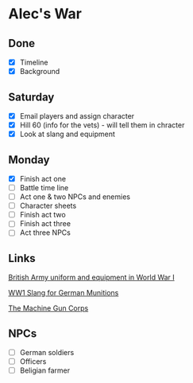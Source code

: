 # Alec's War

## Done

- [x] Timeline
- [x] Background

## Saturday

- [x] Email players and assign character
- [x] Hill 60 (info for the vets) - will tell them in chracter
- [x] Look at slang and equipment

## Monday

- [x] Finish act one
- [ ] Battle time line
- [ ] Act one & two NPCs and enemies
- [ ] Character sheets
- [ ] Finish act two
- [ ] Finish act three
- [ ] Act three NPCs

## Links

[British Army uniform and equipment in World War I](http://en.wikipedia.org/wiki/British_Army_uniform_and_equipment_in_World_War_I)

[WW1 Slang for German Munitions](http://www.slate.com/blogs/the_vault/2014/05/06/wwi_slang_soldiers_terms_for_germany_s_munitions.html)


[The Machine Gun Corps](http://www.1914-1918.net/mgc.htm)

## NPCs
- [ ] German soldiers
- [ ] Officers
- [ ] Beligian farmer
